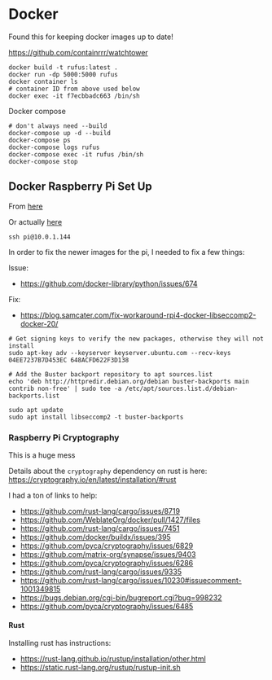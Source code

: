 # Docker

Found this for keeping docker images up to date!

https://github.com/containrrr/watchtower

```
docker build -t rufus:latest .
docker run -dp 5000:5000 rufus
docker container ls
# container ID from above used below
docker exec -it f7ecbbadc663 /bin/sh
```

Docker compose

```
# don't always need --build
docker-compose up -d --build
docker-compose ps
docker-compose logs rufus
docker-compose exec -it rufus /bin/sh
docker-compose stop
```

## Docker Raspberry Pi Set Up

From [here](https://dev.to/elalemanyo/how-to-install-docker-and-docker-compose-on-raspberry-pi-1mo)

Or actually [here](https://pumpingco.de/blog/setup-your-raspberry-pi-for-docker-and-docker-compose/)

```
ssh pi@10.0.1.144
```

In order to fix the newer images for the pi, I needed to fix a few things:

Issue:

* https://github.com/docker-library/python/issues/674

Fix:

* https://blog.samcater.com/fix-workaround-rpi4-docker-libseccomp2-docker-20/

```
# Get signing keys to verify the new packages, otherwise they will not install
sudo apt-key adv --keyserver keyserver.ubuntu.com --recv-keys 04EE7237B7D453EC 648ACFD622F3D138

# Add the Buster backport repository to apt sources.list
echo 'deb http://httpredir.debian.org/debian buster-backports main contrib non-free' | sudo tee -a /etc/apt/sources.list.d/debian-backports.list

sudo apt update
sudo apt install libseccomp2 -t buster-backports
```

### Raspberry Pi Cryptography

This is a huge mess

Details about the `cryptography` dependency on rust is here: https://cryptography.io/en/latest/installation/#rust

I had a ton of links to help:

* https://github.com/rust-lang/cargo/issues/8719
* https://github.com/WeblateOrg/docker/pull/1427/files
* https://github.com/rust-lang/cargo/issues/7451
* https://github.com/docker/buildx/issues/395
* https://github.com/pyca/cryptography/issues/6829
* https://github.com/matrix-org/synapse/issues/9403
* https://github.com/pyca/cryptography/issues/6286
* https://github.com/rust-lang/cargo/issues/9335
* https://github.com/rust-lang/cargo/issues/10230#issuecomment-1001349815
* https://bugs.debian.org/cgi-bin/bugreport.cgi?bug=998232
* https://github.com/pyca/cryptography/issues/6485

#### Rust

Installing rust has instructions:

* https://rust-lang.github.io/rustup/installation/other.html
* https://static.rust-lang.org/rustup/rustup-init.sh
